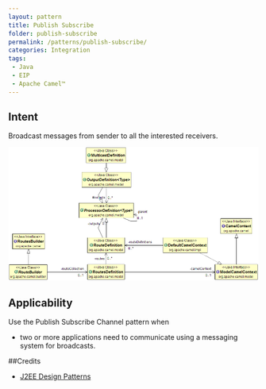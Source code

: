 ```yaml
---
layout: pattern
title: Publish Subscribe
folder: publish-subscribe
permalink: /patterns/publish-subscribe/
categories: Integration
tags: 
 - Java
 - EIP
 - Apache Camel™
---
```


## Intent
Broadcast messages from sender to all the interested receivers.

![alt text](./etc/publish-subscribe.png "Publish Subscribe Channel")

## Applicability
Use the Publish Subscribe Channel pattern when

* two or more applications need to communicate using a messaging system for broadcasts.

##Credits
* [J2EE Design Patterns](http://www.amazon.com/J2EE-Design-Patterns-William-Crawford/dp/0596004273/ref=sr_1_2)
